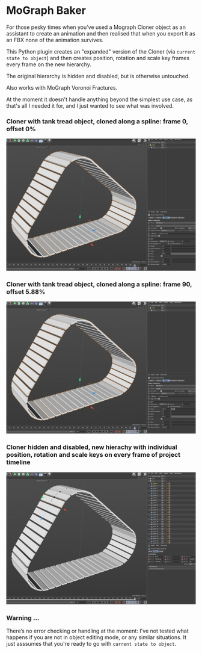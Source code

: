 # MoGraph Baker
 
For those pesky times when you’ve used a Mograph Cloner object as an assistant to create an animation and then realised that when you export it as an FBX none of the animation survives.

This Python plugin creates an "expanded" version of the Cloner (via `current state to object`) and then creates position, rotation and scale key frames every frame on the new hierarchy.

The original hierarchy is hidden and disabled, but is otherwise untouched.

Also works with MoGraph Voronoi Fractures.

At the moment it doesn't handle anything beyond the simplest use case, as that's all I needed it for, and I just wanted to see what was involved.

### Cloner with tank tread object, cloned along a spline: frame 0, offset 0%
![MoGraph cloner, object cloned along a spline, frame 0, offset 0%](/images/Screenshot-1.jpg)

### Cloner with tank tread object, cloned along a spline: frame 90, offset 5.88%
![MoGraph cloner, object cloned along a spline, frame 90, offset 5.88%](/images/Screenshot-2.jpg)

### Cloner hidden and disabled, new hierachy with individual position, rotation and scale keys on every frame of project timeline
![New hierarchy with position, scale and rotation keys on every frame](/images/Screenshot-3.jpg)

### Warning ...
There’s no error checking or handling at the moment: I've not tested what happens if you are not in object editing mode, or any similar situations. It just asssumes that you're ready to go with `current state to object`.
